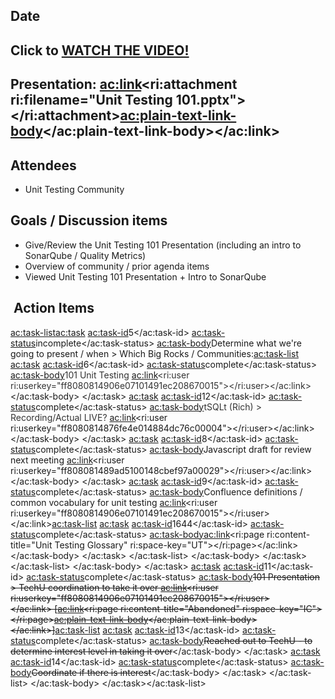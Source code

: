 
## Date

<time datetime="2015-02-11"></time>





## Click to [WATCH THE VIDEO!](http://qltube/watch_video.php?v=5XKR5K2XU3M7)

## Presentation: <ac:link><ri:attachment ri:filename="Unit Testing 101.pptx"></ri:attachment><ac:plain-text-link-body><![CDATA[Unit Testing 101 (PPT)]]></ac:plain-text-link-body></ac:link>



## Attendees

- Unit Testing Community


## Goals / Discussion items

- Give/Review the Unit Testing 101 Presentation (including an intro to SonarQube / Quality Metrics)
- Overview of community / prior agenda items
- Viewed Unit Testing 101 Presentation + Intro to SonarQube


##  Action Items
<ac:task-list><ac:task>
<ac:task-id>5</ac:task-id>
<ac:task-status>incomplete</ac:task-status>
<ac:task-body><span>Determine what we're going to present / when &gt; Which Big Rocks / Communities:</span><ac:task-list>
<ac:task>
<ac:task-id>6</ac:task-id>
<ac:task-status>complete</ac:task-status>
<ac:task-body><span style="color: rgb(51,51,51);">101 Unit Testing&nbsp;<ac:link><ri:user ri:userkey="ff8080814906e07101491ec208670015"></ri:user></ac:link></span></ac:task-body>
</ac:task>
<ac:task>
<ac:task-id>12</ac:task-id>
<ac:task-status>complete</ac:task-status>
<ac:task-body><span style="color: rgb(51,51,51);">tSQLt (Rich) &gt; Recording/Actual LIVE?&nbsp;</span><ac:link><ri:user ri:userkey="ff8080814876fe4e014884dc76c00004"></ri:user></ac:link></ac:task-body>
</ac:task>
<ac:task>
<ac:task-id>8</ac:task-id>
<ac:task-status>complete</ac:task-status>
<ac:task-body><span>Javascript draft for review next meeting&nbsp;<ac:link><ri:user ri:userkey="ff808081489ad5100148cbef97a00029"></ri:user></ac:link></span></ac:task-body>
</ac:task>
<ac:task>
<ac:task-id>9</ac:task-id>
<ac:task-status>complete</ac:task-status>
<ac:task-body>Confluence definitions / common vocabulary for unit testing&nbsp;<ac:link><ri:user ri:userkey="ff8080814906e07101491ec208670015"></ri:user></ac:link><ac:task-list>
<ac:task>
<ac:task-id>1644</ac:task-id>
<ac:task-status>complete</ac:task-status>
<ac:task-body><ac:link><ri:page ri:content-title="Unit Testing Glossary" ri:space-key="UT"></ri:page></ac:link></ac:task-body>
</ac:task>
</ac:task-list>
</ac:task-body>
</ac:task>
</ac:task-list>
</ac:task-body>
</ac:task>
<ac:task>
<ac:task-id>11</ac:task-id>
<ac:task-status>complete</ac:task-status>
<ac:task-body><s>101 Presentation &gt; TechU coordination to take it over&nbsp;<ac:link><ri:user ri:userkey="ff8080814906e07101491ec208670015"></ri:user></ac:link>&nbsp;[<ac:link><ri:page ri:content-title="Abandoned" ri:space-key="IC"></ri:page><ac:plain-text-link-body><![CDATA[Abandoned]]></ac:plain-text-link-body></ac:link>]</s><ac:task-list>
<ac:task>
<ac:task-id>13</ac:task-id>
<ac:task-status>complete</ac:task-status>
<ac:task-body><s>Reached out to TechU - to determine interest level in taking it over</s></ac:task-body>
</ac:task>
<ac:task>
<ac:task-id>14</ac:task-id>
<ac:task-status>complete</ac:task-status>
<ac:task-body><s>Coordinate if there is interest</s></ac:task-body>
</ac:task>
</ac:task-list>
</ac:task-body>
</ac:task></ac:task-list>